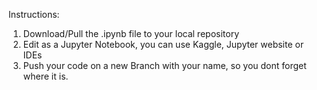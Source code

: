 Instructions:

1. Download/Pull the .ipynb file to your local repository
2. Edit as a Jupyter Notebook, you can use Kaggle, Jupyter website or IDEs
3. Push your code on a new Branch with your name, so you dont forget where it is.
